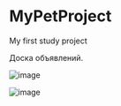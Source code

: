 # MyPetProject
My first study project 

Доска объявлений.


![image](https://user-images.githubusercontent.com/74962029/111673355-f2002880-882b-11eb-9975-18980492ed21.png)



![image](https://user-images.githubusercontent.com/74962029/111673424-0512f880-882c-11eb-91d8-bd9e3a01b4e8.png)
